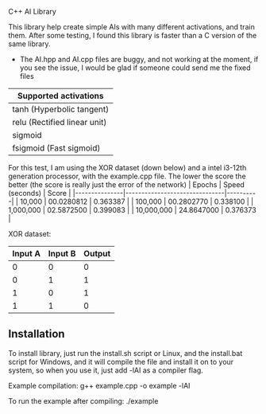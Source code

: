 C++ AI Library

This library help create simple AIs with many different activations, and train them. After some testing, I found this library is faster than a C version of the same
library.

* The AI.hpp and AI.cpp files are buggy, and not working at the moment, if you see the issue, I would be glad if someone could send me the fixed files

| Supported activations               |
|-------------------------------------|
| tanh        (Hyperbolic tangent)    |
| relu        (Rectified linear unit) |
| sigmoid                             |
| fsigmoid    (Fast sigmoid)          |

For this test, I am using the XOR dataset (down below) and a intel i3-12th generation processor, with the example.cpp file. The lower the score the better (the score is really just the error of the network)
| Epochs        | Speed (seconds)               | Score    |
|---------------|-------------------------------|----------|
| 10,000        | 00.0280812                    | 0.363387 |
| 100,000       | 00.2802770                    | 0.338100 |
| 1,000,000     | 02.5872500                    | 0.399083 |
| 10,000,000    | 24.8647000                    | 0.376373 |

XOR dataset:

| Input A | Input B | Output |
|---------|---------|--------|
| 0       | 0       | 0      |
| 0       | 1       | 1      |
| 1       | 0       | 1      |
| 1       | 1       | 0      |

Installation
------------

To install library, just run the install.sh script or Linux, and the install.bat script for Windows, and it will compile the file and install it on to your system, so when you use it, just add -lAI as a compiler flag.

Example compilation:
g++ example.cpp -o example -lAI

To run the example after compiling:
./example
